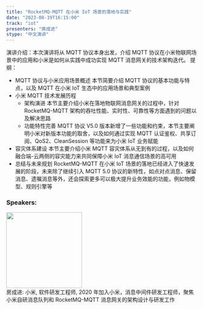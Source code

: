 ```yaml
---
title: "RocketMQ-MQTT 在小米 IoT 场景的落地与实践"
date: "2023-08-19T16:15:00" 
track: "iot"
presenters: "房成进"
stype: "中文演讲"
---
```

演讲介绍：本次演讲将从 MQTT 协议本身出发，介绍 MQTT 协议在小米物联网场景中的应用和小米是如何从实践中成功实现 MQTT 消息网关的技术架构迭代。
提纲：
- MQTT 协议与小米应用场景概述
本节简要介绍 MQTT 协议的基本功能与特点，以及 MQTT 在小米 IoT 生态中的应用场景和典型案例
- 小米 MQTT 技术发展历程
  - 架构演进
本节主要介绍小米在落地物联网消息网关的过程中，针对 RocketMQ-MQTT 架构的吞吐性能、实时性、可靠性等方面遇到的问题以及解决思路
  - 功能特性完善
MQTT 协议 V5.0 版本新增了一些功能和约束，本节主要阐明小米对新版本功能的取舍，以及如何通过实现 MQTT 认证鉴权、共享订阅、QoS2、CleanSession 等功能来为小米 IoT 业务赋能
- 容灾体系建设
本节主要介绍小米 MQTT 容灾体系从无到有的过程，以及如何融合端-云两侧的容灾能力来共同保障小米 IoT 消息通信场景的高可用
- 总结与未来规划
RocketMQ-MQTT 在小米 IoT 场景的落地已经进入了快速发展的阶段，未来除了继续引入 MQTT 5.0 协议的新特性，如点对点消息、保留消息、遗嘱消息等外，还会探索更多可以极大提升业务效能的功能，例如物模型、规则引擎等
 ### Speakers: 
 <img src="https://img.bagevent.com/resource/20230601/1436339060.jpg" width="200" /><br>房成进: 小米, 软件研发工程师, 2020 年加入小米，消息中间件研发工程师，聚焦小米自研消息队列和 RocketMQ-MQTT 消息网关的架构设计与研发工作
 <br><br>